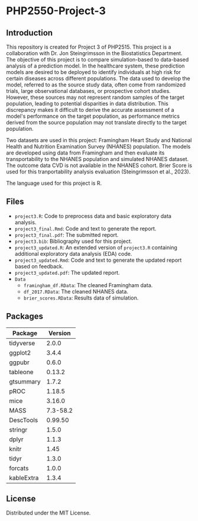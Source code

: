 # PHP2550-Project-3
## Introduction
This repository is created for Project 3 of PHP2515. This project is a collaboration with Dr. Jon Steingrimsson in the Biostatistics Department. The objective of this project is to compare simulation-based to data-based analysis of a prediction model. In the healthcare system, these prediction models are desired to be deployed to identify individuals at high risk for certain diseases across different populations. The data used to develop the model, referred to as the source study data, often come from randomized trials, large observational databases, or prospective cohort studies. However, these sources may not represent random samples of the target population, leading to potential disparities in data distribution. This discrepancy makes it difficult to derive the accurate assessment of a model's performance on the target population, as performance metrics derived from the source population may not translate directly to the target population.

Two datasets are used in this project: Framingham Heart Study and National Health and Nutrition Examination Survey (NHANES) population. The models are developed using data from Framingham and then evaluate its transportability to the NHANES population and simulated NHANES dataset. The outcome data CVD is not available in the NHANES cohort. Brier Score is used for this tranportability analysis evaluation (Steingrimsson et al., 2023).

The language used for this project is R.

## Files
- `project3.R`: Code to preprocess data and basic exploratory data analysis.
- `project3_final.Rmd`: Code and text to generate the report.
- `project3_final.pdf`: The submitted report.
- `project3.bib`: Bibliography used for this project.
- `project3_updated.R`: An extended version of `project3.R` containing additional exploratory data analysis (EDA) code.
- `project3_updated.Rmd`: Code and text to generate the updated report based on feedback.
- `project3_updated.pdf`: The updated report.
- `Data`
  - `framingham_df.RData`: The cleaned Framingham data.
  - `df_2017.RData`: The cleaned NHANES data.
  - `brier_scores.RData`: Results data of simulation.

## Packages
| Package    | Version  |
|------------|----------|
| tidyverse  | 2.0.0    |
| ggplot2    | 3.4.4    |
| ggpubr     | 0.6.0    |
| tableone   | 0.13.2   |
| gtsummary  | 1.7.2    |
| pROC       | 1.18.5   |
| mice       | 3.16.0   |
| MASS       | 7.3-58.2 |
| DescTools  | 0.99.50  |
| stringr    | 1.5.0    |
| dplyr      | 1.1.3    |
| knitr      | 1.45     |
| tidyr      | 1.3.0    |
| forcats    | 1.0.0    |
| kableExtra | 1.3.4    |

## License
Distributed under the MIT License. 
